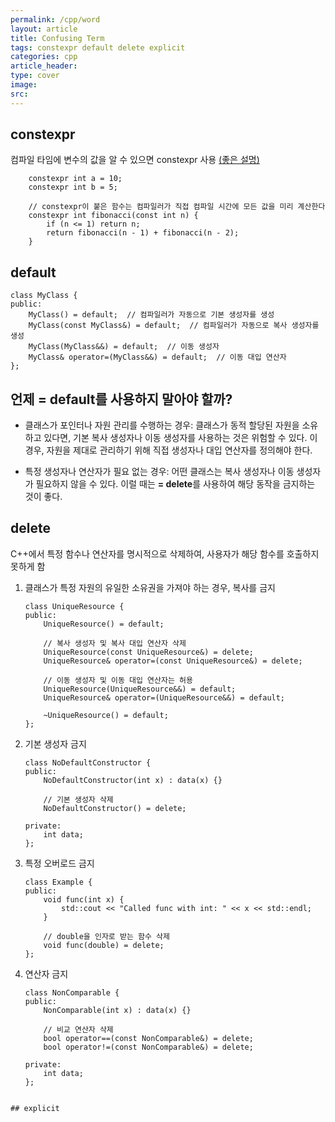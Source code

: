 ```yaml
---
permalink: /cpp/word
layout: article
title: Confusing Term
tags: constexpr default delete explicit
categories: cpp
article_header:
type: cover
image:
src:
---
```


## constexpr
컴파일 타임에 변수의 값을 알 수 있으면 constexpr 사용 [(좋은 설명)](https://nx006.tistory.com/22)
```
    constexpr int a = 10;
    constexpr int b = 5;

    // constexpr이 붙은 함수는 컴파일러가 직접 컴파일 시간에 모든 값을 미리 계산한다
    constexpr int fibonacci(const int n) {
        if (n <= 1) return n;
        return fibonacci(n - 1) + fibonacci(n - 2);
    } 
```


## default
```
class MyClass {
public:
    MyClass() = default;  // 컴파일러가 자동으로 기본 생성자를 생성
    MyClass(const MyClass&) = default;  // 컴파일러가 자동으로 복사 생성자를 생성
    MyClass(MyClass&&) = default;  // 이동 생성자
    MyClass& operator=(MyClass&&) = default;  // 이동 대입 연산자
};
```

## 언제 **= default**를 사용하지 말아야 할까?
- 클래스가 포인터나 자원 관리를 수행하는 경우:
클래스가 동적 할당된 자원을 소유하고 있다면, 기본 복사 생성자나 이동 생성자를 사용하는 것은 위험할 수 있다. 
이 경우, 자원을 제대로 관리하기 위해 직접 생성자나 대입 연산자를 정의해야 한다.

- 특정 생성자나 연산자가 필요 없는 경우:
어떤 클래스는 복사 생성자나 이동 생성자가 필요하지 않을 수 있다. 이럴 때는 **= delete**를 사용하여 해당 동작을 금지하는 것이 좋다.


## delete
C++에서 특정 함수나 연산자를 명시적으로 삭제하여, 사용자가 해당 함수를 호출하지 못하게 함

1. 클래스가 특정 자원의 유일한 소유권을 가져야 하는 경우, 복사를 금지

    ```
    class UniqueResource {
    public:
        UniqueResource() = default;

        // 복사 생성자 및 복사 대입 연산자 삭제
        UniqueResource(const UniqueResource&) = delete;
        UniqueResource& operator=(const UniqueResource&) = delete;

        // 이동 생성자 및 이동 대입 연산자는 허용
        UniqueResource(UniqueResource&&) = default;
        UniqueResource& operator=(UniqueResource&&) = default;

        ~UniqueResource() = default;
    };
    ```

2. 기본 생성자 금지

    ```
    class NoDefaultConstructor {
    public:
        NoDefaultConstructor(int x) : data(x) {}

        // 기본 생성자 삭제
        NoDefaultConstructor() = delete;

    private:
        int data;
    };
    ```

2. 특정 오버로드 금지

    ```
    class Example {
    public:
        void func(int x) {
            std::cout << "Called func with int: " << x << std::endl;
        }

        // double을 인자로 받는 함수 삭제
        void func(double) = delete;
    };
    ```

4. 연산자 금지

    ```
    class NonComparable {
    public:
        NonComparable(int x) : data(x) {}

        // 비교 연산자 삭제
        bool operator==(const NonComparable&) = delete;
        bool operator!=(const NonComparable&) = delete;

    private:
        int data;
    };
```

## explicit

